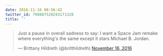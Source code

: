 ```yaml
---
date: 2016-11-16 08:56:42
twitter_id: 798887520243171328
title: ''
---
```


<blockquote class="twitter-tweet"><p lang="en" dir="ltr">Just a pause in overall sadness to say: I want a Space Jam remake where everything&#39;s the same except it stars Michael B. Jordan.</p>&mdash; Brittany Hildreth (@britthildreth) <a href="https://twitter.com/britthildreth/status/798883717536219136?ref_src=twsrc%5Etfw">November 16, 2016</a></blockquote>
<script async src="https://platform.twitter.com/widgets.js" charset="utf-8"></script>
